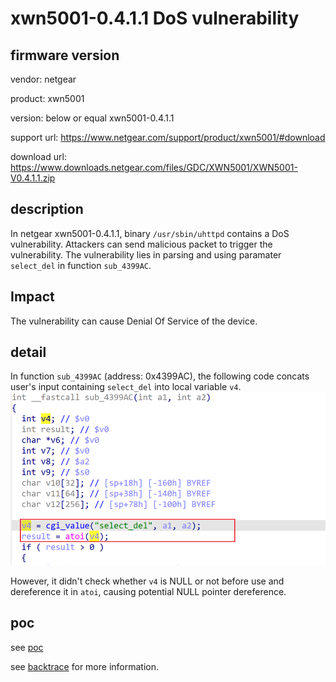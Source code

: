# xwn5001-0.4.1.1 DoS vulnerability
## firmware version
vendor: netgear

product: xwn5001

version: below or equal xwn5001-0.4.1.1

support url: https://www.netgear.com/support/product/xwn5001/#download

download url: https://www.downloads.netgear.com/files/GDC/XWN5001/XWN5001-V0.4.1.1.zip

## description
In netgear xwn5001-0.4.1.1, binary `/usr/sbin/uhttpd` contains a DoS vulnerability. Attackers can send malicious packet to trigger the vulnerability. The vulnerability lies in parsing and using paramater `select_del` in function `sub_4399AC`.


## Impact
The vulnerability can cause Denial Of Service of the device.

## detail
In function `sub_4399AC` (address: 0x4399AC), the following code concats user's input containing `select_del` into local variable `v4`.
![alt text](image.png)

However, it didn't check whether `v4` is NULL or not before use and dereference it in `atoi`, causing potential NULL pointer dereference.


## poc
see [poc](./poc)

see [backtrace](./backtrce) for more information.
